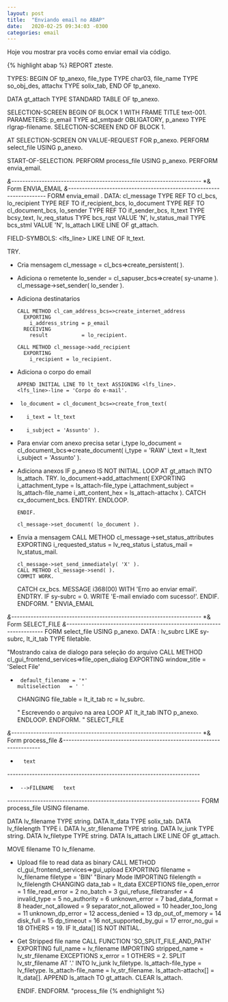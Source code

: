 ```yaml
---
layout: post
title:  "Enviando email no ABAP"
date:   2020-02-25 09:34:03 -0300
categories: email
---
```

Hoje vou mostrar pra vocês como enviar email via código.

{% highlight abap %}
REPORT  zteste.

TYPES: BEGIN OF tp_anexo,
  file_type TYPE char03,
  file_name TYPE so_obj_des,
  attachx   TYPE solix_tab,
  END OF tp_anexo.

DATA gt_attach          TYPE STANDARD TABLE OF tp_anexo.

SELECTION-SCREEN BEGIN OF BLOCK 1 WITH FRAME TITLE text-001.
PARAMETERS:
  p_email  TYPE ad_smtpadr OBLIGATORY,
  p_anexo  TYPE rlgrap-filename.
SELECTION-SCREEN END OF BLOCK 1.


AT SELECTION-SCREEN ON VALUE-REQUEST FOR p_anexo.
  PERFORM select_file USING p_anexo.

START-OF-SELECTION.
  PERFORM process_file USING p_anexo.
  PERFORM envia_email.

*&---------------------------------------------------------------------*
*&      Form  ENVIA_EMAIL
*&---------------------------------------------------------------------*
FORM envia_email .
  DATA: cl_message      TYPE REF TO cl_bcs,
        lo_recipient    TYPE REF TO if_recipient_bcs,
        lo_document     TYPE REF TO cl_document_bcs,
        lo_sender       TYPE REF TO if_sender_bcs,
        lt_text         TYPE bcsy_text,
        lv_req_status   TYPE bcs_rqst VALUE 'N',
        lv_status_mail  TYPE bcs_stml VALUE 'N',
        ls_attach       LIKE LINE OF gt_attach.

  FIELD-SYMBOLS:
      <lfs_line> LIKE LINE OF lt_text.

  TRY.
* Cria mensagem
      cl_message = cl_bcs=>create_persistent( ).

* Adiciona o remetente
      lo_sender = cl_sapuser_bcs=>create( sy-uname ).
      cl_message->set_sender( lo_sender ).

* Adiciona destinatarios

      CALL METHOD cl_cam_address_bcs=>create_internet_address
        EXPORTING
          i_address_string = p_email
        RECEIVING
          result           = lo_recipient.

      CALL METHOD cl_message->add_recipient
        EXPORTING
          i_recipient = lo_recipient.

* Adiciona o corpo do email

      APPEND INITIAL LINE TO lt_text ASSIGNING <lfs_line>.
      <lfs_line>-line = 'Corpo do e-mail'.

*      lo_document = cl_document_bcs=>create_from_text(
*        i_text = lt_text
*        i_subject = 'Assunto' ).

* Para enviar com anexo precisa setar i_type
      lo_document = cl_document_bcs=>create_document(
                          i_type    = 'RAW'
                          i_text    = lt_text
                          i_subject = 'Assunto' ).

* Adiciona anexos
      IF p_anexo IS NOT INITIAL.
        LOOP AT gt_attach INTO ls_attach.
          TRY.
              lo_document->add_attachment(
              EXPORTING
              i_attachment_type = ls_attach-file_type
              i_attachment_subject = ls_attach-file_name
              i_att_content_hex = ls_attach-attachx ).
            CATCH cx_document_bcs.
          ENDTRY.
        ENDLOOP.

      ENDIF.

      cl_message->set_document( lo_document ).

* Envia a mensagem
      CALL METHOD cl_message->set_status_attributes
        EXPORTING
          i_requested_status = lv_req_status
          i_status_mail      = lv_status_mail.

      cl_message->set_send_immediately( 'X' ).
      CALL METHOD cl_message->send( ).
      COMMIT WORK.

    CATCH cx_bcs.
      MESSAGE i368(00) WITH 'Erro ao enviar email'.
  ENDTRY.
  IF sy-subrc = 0.
    WRITE 'E-mail enviado com sucesso!'.
  ENDIF.
ENDFORM.                    " ENVIA_EMAIL

*&---------------------------------------------------------------------*
*&      Form  SELECT_FILE
*&---------------------------------------------------------------------*
FORM select_file  USING   p_anexo.
  DATA :
    lv_subrc  LIKE sy-subrc,
    lt_it_tab TYPE filetable.

  "Mostrando caixa de dialogo para seleção do arquivo
  CALL METHOD cl_gui_frontend_services=>file_open_dialog
    EXPORTING
      window_title     = 'Select File'
*      default_filename = '*'
      multiselection   = ' '
    CHANGING
      file_table       = lt_it_tab
      rc               = lv_subrc.

  " Escrevendo o arquivo na area
  LOOP AT lt_it_tab INTO p_anexo.
  ENDLOOP.
ENDFORM.                    " SELECT_FILE

*&---------------------------------------------------------------------*
*&      Form  process_file
*&---------------------------------------------------------------------*
*       text
*----------------------------------------------------------------------*
*      -->FILENAME   text
*----------------------------------------------------------------------*
FORM process_file USING filename.

  DATA lv_filename        TYPE string.
  DATA lt_data            TYPE solix_tab.
  DATA lv_filelength      TYPE i.
  DATA lv_str_filename    TYPE string.
  DATA lv_junk            TYPE string.
  DATA lv_filetype        TYPE string.
  DATA ls_attach          LIKE LINE OF gt_attach.

  MOVE filename TO lv_filename.
* Upload file to read data as binary
  CALL METHOD cl_gui_frontend_services=>gui_upload
    EXPORTING
      filename                = lv_filename
      filetype                = 'BIN' "Binary Mode
    IMPORTING
      filelength              = lv_filelength
    CHANGING
      data_tab                = lt_data
    EXCEPTIONS
      file_open_error         = 1
      file_read_error         = 2
      no_batch                = 3
      gui_refuse_filetransfer = 4
      invalid_type            = 5
      no_authority            = 6
      unknown_error           = 7
      bad_data_format         = 8
      header_not_allowed      = 9
      separator_not_allowed   = 10
      header_too_long         = 11
      unknown_dp_error        = 12
      access_denied           = 13
      dp_out_of_memory        = 14
      disk_full               = 15
      dp_timeout              = 16
      not_supported_by_gui    = 17
      error_no_gui            = 18
      OTHERS                  = 19.
  IF lt_data[] IS NOT INITIAL.
* Get Stripped file name
    CALL FUNCTION 'SO_SPLIT_FILE_AND_PATH'
      EXPORTING
        full_name     = lv_filename
      IMPORTING
        stripped_name = lv_str_filename
      EXCEPTIONS
        x_error       = 1
        OTHERS        = 2.
    SPLIT lv_str_filename AT '.' INTO lv_junk lv_filetype.
    ls_attach-file_type = lv_filetype.
    ls_attach-file_name = lv_str_filename.
    ls_attach-attachx[] = lt_data[].
    APPEND ls_attach TO gt_attach.
    CLEAR ls_attach.

  ENDIF.
ENDFORM.                    "process_file
{% endhighlight %}
